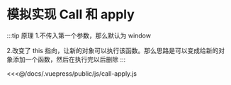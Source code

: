 # 模拟实现 Call 和 apply

:::tip 原理
1.不传入第一个参数，那么默认为 window

2.改变了 this 指向，让新的对象可以执行该函数。那么思路是可以变成给新的对象添加一个函数，然后在执行完以后删除
:::

<<<@/docs/.vuepress/public/js/call-apply.js